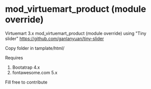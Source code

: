 # mod_virtuemart_product (module override)

Virtuemart 3.x mod_virtuemart_product (module override) using "Tiny slider" https://github.com/ganlanyuan/tiny-slider

Copy folder in tamplate/html/

Requires
1) Bootatrap 4.x
2) fontawesome.com 5.x 

Fill free to contribute
